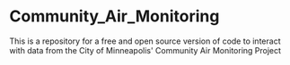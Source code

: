 # Community_Air_Monitoring
 This is a repository for a free and open source version of code to interact with data from the City of Minneapolis' Community Air Monitoring Project
